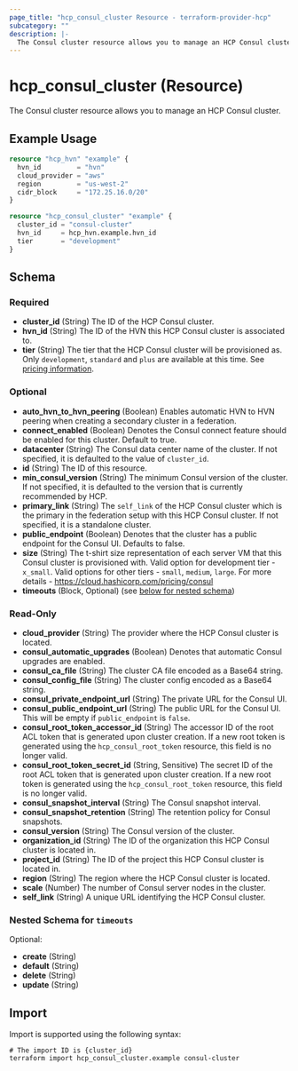 ```yaml
---
page_title: "hcp_consul_cluster Resource - terraform-provider-hcp"
subcategory: ""
description: |-
  The Consul cluster resource allows you to manage an HCP Consul cluster.
---
```


# hcp_consul_cluster (Resource)

The Consul cluster resource allows you to manage an HCP Consul cluster.

## Example Usage

```terraform
resource "hcp_hvn" "example" {
  hvn_id         = "hvn"
  cloud_provider = "aws"
  region         = "us-west-2"
  cidr_block     = "172.25.16.0/20"
}

resource "hcp_consul_cluster" "example" {
  cluster_id = "consul-cluster"
  hvn_id     = hcp_hvn.example.hvn_id
  tier       = "development"
}
```

<!-- schema generated by tfplugindocs -->
## Schema

### Required

- **cluster_id** (String) The ID of the HCP Consul cluster.
- **hvn_id** (String) The ID of the HVN this HCP Consul cluster is associated to.
- **tier** (String) The tier that the HCP Consul cluster will be provisioned as.  Only `development`, `standard` and `plus` are available at this time. See [pricing information](https://cloud.hashicorp.com/pricing/consul).

### Optional

- **auto_hvn_to_hvn_peering** (Boolean) Enables automatic HVN to HVN peering when creating a secondary cluster in a federation.
- **connect_enabled** (Boolean) Denotes the Consul connect feature should be enabled for this cluster.  Default to true.
- **datacenter** (String) The Consul data center name of the cluster. If not specified, it is defaulted to the value of `cluster_id`.
- **id** (String) The ID of this resource.
- **min_consul_version** (String) The minimum Consul version of the cluster. If not specified, it is defaulted to the version that is currently recommended by HCP.
- **primary_link** (String) The `self_link` of the HCP Consul cluster which is the primary in the federation setup with this HCP Consul cluster. If not specified, it is a standalone cluster.
- **public_endpoint** (Boolean) Denotes that the cluster has a public endpoint for the Consul UI. Defaults to false.
- **size** (String) The t-shirt size representation of each server VM that this Consul cluster is provisioned with. Valid option for development tier - `x_small`. Valid options for other tiers - `small`, `medium`, `large`. For more details - https://cloud.hashicorp.com/pricing/consul
- **timeouts** (Block, Optional) (see [below for nested schema](#nestedblock--timeouts))

### Read-Only

- **cloud_provider** (String) The provider where the HCP Consul cluster is located.
- **consul_automatic_upgrades** (Boolean) Denotes that automatic Consul upgrades are enabled.
- **consul_ca_file** (String) The cluster CA file encoded as a Base64 string.
- **consul_config_file** (String) The cluster config encoded as a Base64 string.
- **consul_private_endpoint_url** (String) The private URL for the Consul UI.
- **consul_public_endpoint_url** (String) The public URL for the Consul UI. This will be empty if `public_endpoint` is `false`.
- **consul_root_token_accessor_id** (String) The accessor ID of the root ACL token that is generated upon cluster creation. If a new root token is generated using the `hcp_consul_root_token` resource, this field is no longer valid.
- **consul_root_token_secret_id** (String, Sensitive) The secret ID of the root ACL token that is generated upon cluster creation. If a new root token is generated using the `hcp_consul_root_token` resource, this field is no longer valid.
- **consul_snapshot_interval** (String) The Consul snapshot interval.
- **consul_snapshot_retention** (String) The retention policy for Consul snapshots.
- **consul_version** (String) The Consul version of the cluster.
- **organization_id** (String) The ID of the organization this HCP Consul cluster is located in.
- **project_id** (String) The ID of the project this HCP Consul cluster is located in.
- **region** (String) The region where the HCP Consul cluster is located.
- **scale** (Number) The number of Consul server nodes in the cluster.
- **self_link** (String) A unique URL identifying the HCP Consul cluster.

<a id="nestedblock--timeouts"></a>
### Nested Schema for `timeouts`

Optional:

- **create** (String)
- **default** (String)
- **delete** (String)
- **update** (String)

## Import

Import is supported using the following syntax:

```shell
# The import ID is {cluster_id}
terraform import hcp_consul_cluster.example consul-cluster
```
